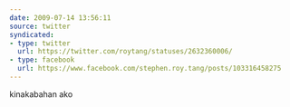 ```yaml
---
date: 2009-07-14 13:56:11
source: twitter
syndicated:
- type: twitter
  url: https://twitter.com/roytang/statuses/2632360006/
- type: facebook
  url: https://www.facebook.com/stephen.roy.tang/posts/103316458275
---
```


kinakabahan ako